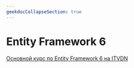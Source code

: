 ```yaml
---
geekdocCollapseSection: true
---
```


# Entity Framework 6

[Основной курс по Entity Framework 6 на ITVDN](https://itvdn.com/ru/video/entity-framework-6)
